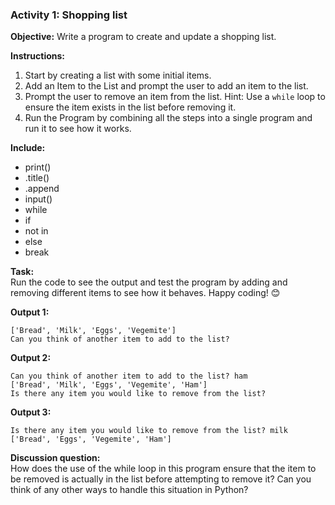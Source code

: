 ### Activity 1: Shopping list
**Objective:** Write a program to create and update a shopping list.  

**Instructions:**
1. Start by creating a list with some initial items.
2. Add an Item to the List and prompt the user to add an item to the list.
3. Prompt the user to remove an item from the list. Hint: Use a `while` loop to ensure the item exists in the list before removing it.
4. Run the Program by combining all the steps into a single program and run it to see how it works.

**Include:**
* print()
* .title()
* .append
* input()
* while
* if 
* not in
* else
* break


**Task:**   
Run the code to see the output and test the program by adding and removing different items to see how it behaves. Happy coding! 😊  

**Output 1:**
```
['Bread', 'Milk', 'Eggs', 'Vegemite']
Can you think of another item to add to the list?
```
 
**Output 2:**
```
Can you think of another item to add to the list? ham
['Bread', 'Milk', 'Eggs', 'Vegemite', 'Ham']
Is there any item you would like to remove from the list?
```

**Output 3:**
```
Is there any item you would like to remove from the list? milk
['Bread', 'Eggs', 'Vegemite', 'Ham']
```

**Discussion question:**   
How does the use of the while loop in this program ensure that the item to be removed is actually in the list before attempting to remove it? Can you think of any other ways to handle this situation in Python?

